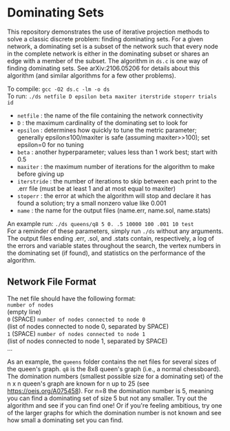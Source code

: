 # Dominating Sets
This repository demonstrates the use of iterative projection methods to solve a classic discrete problem: finding dominating sets. For a given network, a dominating set is a subset of the network such that every node in the complete network is either in the dominating subset or shares an edge with a member of the subset. The algorithm in `ds.c` is one way of finding dominating sets. See arXiv:2106.05206 for details about this algorithm (and similar algorithms for a few other problems).  

To compile: `gcc -O2 ds.c -lm -o ds`  
To run: `./ds netfile D epsilon beta maxiter iterstride stoperr trials id`  
- `netfile` : the name of the file containing the network connectivity  
- `D` : the maximum cardinality of the dominating set to look for  
- `epsilon` : determines how quickly to tune the metric parameter; generally epsilon≤100/maxiter is safe (assuming maxiter>>100); set epsilon=0 for no tuning  
- `beta` : another hyperparameter; values less than 1 work best; start with 0.5  
- `maxiter` : the maximum number of iterations for the algorithm to make before giving up  
- `iterstride` : the number of iterations to skip between each print to the .err file (must be at least 1 and at most equal to maxiter)  
- `stoperr` : the error at which the algorithm will stop and declare it has found a solution; try a small nonzero value like 0.001  
- `name` : the name for the output files (name.err, name.sol, name.stats)  

An example run: `./ds queens/q8 5 0. .5 10000 100 .001 10 test`  
For a reminder of these parameters, simply run `./ds` without any arguments. The output files ending .err, .sol, and .stats contain, respectively, a log of the errors and variable states throughout the search, the vertex numbers in the dominating set (if found), and statistics on the performance of the algorithm.  

## Network File Format
The net file should have the following format:  
`number of nodes`  
(empty line)  
`0` (SPACE) `number of nodes connected to node 0`  
(list of nodes connected to node 0, separated by SPACE)  
`1` (SPACE) `number of nodes connected to node 1`  
(list of nodes connected to node 1, separated by SPACE)  
...  

As an example, the `queens` folder contains the net files for several sizes of the queen's graph. `q8` is the 8x8 queen's graph (i.e., a normal chessboard). The domination numbers (smallest possible size for a dominating set) of the n x n queen's graph are known for n up to 25 (see https://oeis.org/A075458). For n=8 the domination number is 5, meaning you can find a dominating set of size 5 but not any smaller. Try out the algorithm and see if you can find one! Or if you're feeling ambitious, try one of the larger graphs for which the domination number is not known and see how small a dominating set you can find.  
